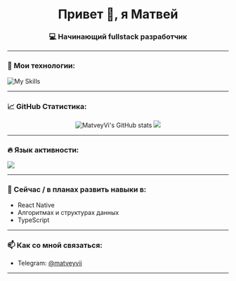 <h1 align="center">Привет 👋, я Матвей</h1>
<h3 align="center">💻 Начинающий fullstack разработчик</h3>

---

### 🧰 Мои технологии:

![My Skills](https://skillicons.dev/icons?i=js,ts,nodejs,express,react,redux,mongodb,html,css,tailwind,git,github,vscode,webstorm)

---

### 📈 GitHub Статистика:

<p align="center">
  <img src="https://github-readme-stats.vercel.app/api?username=MatveyVi&show_icons=true&theme=tokyonight" alt="MatveyVi's GitHub stats" />
  <img src="https://github-readme-streak-stats.herokuapp.com/?user=MatveyVi&theme=tokyonight" />
</p>

---

### 🔥 Язык активности:

<img src="https://github-readme-stats.vercel.app/api/top-langs/?username=MatveyVi&layout=compact&theme=tokyonight" />

---

### 🧠 Сейчас / в планах развить навыки в:
- React Native
- Алгоритмах и структурах данных
- TypeScript 

---

### 📫 Как со мной связаться:
- Telegram: [@matveyvii](https://t.me/matveyvishn)

---

